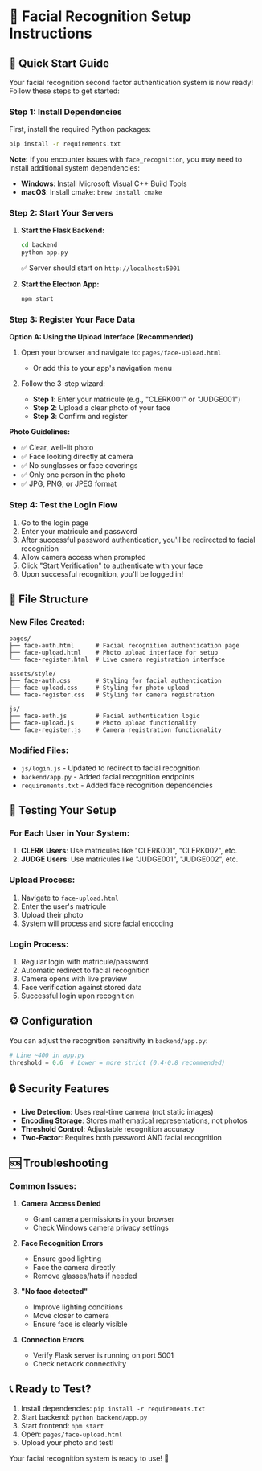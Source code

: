 # 📸 Facial Recognition Setup Instructions

## 🚀 Quick Start Guide

Your facial recognition second factor authentication system is now ready! Follow these steps to get started:

### Step 1: Install Dependencies

First, install the required Python packages:

```bash
pip install -r requirements.txt
```

**Note:** If you encounter issues with `face_recognition`, you may need to install additional system dependencies:
- **Windows**: Install Microsoft Visual C++ Build Tools
- **macOS**: Install cmake: `brew install cmake`

### Step 2: Start Your Servers

1. **Start the Flask Backend:**
   ```bash
   cd backend
   python app.py
   ```
   ✅ Server should start on `http://localhost:5001`

2. **Start the Electron App:**
   ```bash
   npm start
   ```

### Step 3: Register Your Face Data

**Option A: Using the Upload Interface (Recommended)**

1. Open your browser and navigate to: `pages/face-upload.html`
   - Or add this to your app's navigation menu

2. Follow the 3-step wizard:
   - **Step 1**: Enter your matricule (e.g., "CLERK001" or "JUDGE001")
   - **Step 2**: Upload a clear photo of your face
   - **Step 3**: Confirm and register

**Photo Guidelines:**
- ✅ Clear, well-lit photo
- ✅ Face looking directly at camera
- ✅ No sunglasses or face coverings
- ✅ Only one person in the photo
- ✅ JPG, PNG, or JPEG format

### Step 4: Test the Login Flow

1. Go to the login page
2. Enter your matricule and password
3. After successful password authentication, you'll be redirected to facial recognition
4. Allow camera access when prompted
5. Click "Start Verification" to authenticate with your face
6. Upon successful recognition, you'll be logged in!

## 🔧 File Structure

### New Files Created:
```
pages/
├── face-auth.html      # Facial recognition authentication page
├── face-upload.html    # Photo upload interface for setup
└── face-register.html  # Live camera registration interface

assets/style/
├── face-auth.css       # Styling for facial authentication
├── face-upload.css     # Styling for photo upload
└── face-register.css   # Styling for camera registration

js/
├── face-auth.js        # Facial authentication logic
├── face-upload.js      # Photo upload functionality
└── face-register.js    # Camera registration functionality
```

### Modified Files:
- `js/login.js` - Updated to redirect to facial recognition
- `backend/app.py` - Added facial recognition endpoints
- `requirements.txt` - Added face recognition dependencies

## 🎯 Testing Your Setup

### For Each User in Your System:

1. **CLERK Users**: Use matricules like "CLERK001", "CLERK002", etc.
2. **JUDGE Users**: Use matricules like "JUDGE001", "JUDGE002", etc.

### Upload Process:
1. Navigate to `face-upload.html`
2. Enter the user's matricule
3. Upload their photo
4. System will process and store facial encoding

### Login Process:
1. Regular login with matricule/password
2. Automatic redirect to facial recognition
3. Camera opens with live preview
4. Face verification against stored data
5. Successful login upon recognition

## ⚙️ Configuration

You can adjust the recognition sensitivity in `backend/app.py`:

```python
# Line ~400 in app.py
threshold = 0.6  # Lower = more strict (0.4-0.8 recommended)
```

## 🔒 Security Features

- **Live Detection**: Uses real-time camera (not static images)
- **Encoding Storage**: Stores mathematical representations, not photos
- **Threshold Control**: Adjustable recognition accuracy
- **Two-Factor**: Requires both password AND facial recognition

## 🆘 Troubleshooting

### Common Issues:

1. **Camera Access Denied**
   - Grant camera permissions in your browser
   - Check Windows camera privacy settings

2. **Face Recognition Errors**
   - Ensure good lighting
   - Face the camera directly
   - Remove glasses/hats if needed

3. **"No face detected"**
   - Improve lighting conditions
   - Move closer to camera
   - Ensure face is clearly visible

4. **Connection Errors**
   - Verify Flask server is running on port 5001
   - Check network connectivity

## 📞 Ready to Test?

1. Install dependencies: `pip install -r requirements.txt`
2. Start backend: `python backend/app.py`
3. Start frontend: `npm start`
4. Open: `pages/face-upload.html`
5. Upload your photo and test!

Your facial recognition system is ready to use! 🎉 